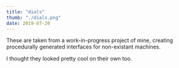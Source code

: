 ```yaml
---
title: "dials"
thumb: "./dials.png"
date: 2019-07-20
---
```


These are taken from a work-in-progress project of mine, creating procedurally generated interfaces for non-existant machines.

I thought they looked pretty cool on their own too.
